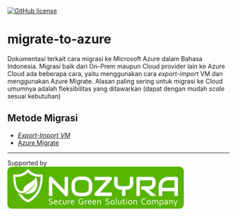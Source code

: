 [![GitHub license](https://img.shields.io/github/license/iqlal/migrate-to-azure)](https://github.com/iqlal/migrate-to-azure/blob/main/LICENSE)

# migrate-to-azure
Dokumentasi terkait cara migrasi ke Microsoft Azure dalam Bahasa Indonesia.
Migrasi baik dari On-Prem maupun Cloud provider lain ke Azure Cloud ada beberapa cara, yaitu menggunakan cara _export-import_ VM dan menggunakan Azure Migrate. Alasan paling sering untuk migrasi ke Cloud umumnya adalah fleksibilitas yang ditawarkan (dapat dengan mudah _scale_ sesuai kebutuhan)

## Metode Migrasi
- [_Export-Import VM_]()
- [Azure Migrate]()

---
Supported by <br>
[![Nozyra](image/nozyra-logo-rounded.svg)](https://nozyra.com)
